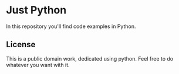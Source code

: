 # Just Python

In this repository you'll find code examples in Python. 

## License
This is a public domain work, dedicated using python. Feel free to do whatever you want with it.
